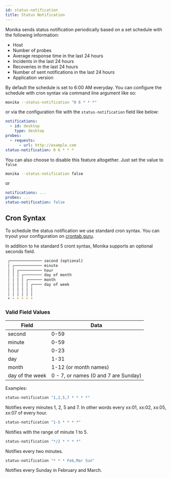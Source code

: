 ```yaml
---
id: status-notification
title: Status Notification
---
```


Monika sends status notification periodically based on a set schedule with the following information:

- Host
- Number of probes
- Average response time in the last 24 hours
- Incidents in the last 24 hours
- Recoveries in the last 24 hours
- Number of sent notifications in the last 24 hours
- Application version

By default the schedule is set to 6:00 AM everyday. You can configure the schedule with cron syntax via command line argument like so:

```bash
monika --status-notification "0 6 * * *"
```

or via the configuration file with the `status-notification` field like below:

```yml
notifications:
  - id: desktop
    type: desktop
probes:
  - requests:
      - url: http://example.com
status-notification: 0 6 * * *
```

You can also choose to disable this feature altogether. Just set the value to `false`

```bash
monika --status-notification false
```

or

```yml
notifications: ...
probes: ...
status-notification: false
```

## Cron Syntax

To schedule the status notification we use standard cron syntax. You can tryout your configuration on [crontab.guru](https://crontab.guru/).

In addition to he standard 5 cront syntax, Monika supports an optional seconds field.

```bash
 ┌────────────── second (optional)
 │ ┌──────────── minute
 │ │ ┌────────── hour
 │ │ │ ┌──────── day of month
 │ │ │ │ ┌────── month
 │ │ │ │ │ ┌──── day of week
 │ │ │ │ │ │
 │ │ │ │ │ │
 * * * * * *
```

### Valid Field Values

| Field           | Data                                 |
| --------------- | ------------------------------------ |
| second          | 0-59                                 |
| minute          | 0-59                                 |
| hour            | 0-23                                 |
| day             | 1-31                                 |
| month           | 1-12 (or month names)                |
| day of the week | 0 - 7, or names (0 and 7 are Sunday) |

Examples:

```bash
status-notification "1,2,5,7 * * * *"
```

Notifies every minutes 1, 2, 5 and 7. In other words every xx:01, xx:02, xx:05, xx:07 of every hour.

```bash
status-notification "1-5 * * * *"
```

Notifies with the range of minute 1 to 5.

```bash
status-notification "*/2 * * * *"
```

Notifies every two minutes.

```bash
status-notification "* * * Feb,Mar Sun"
```

Notifies every Sunday in February and March.
